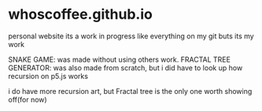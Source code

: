 # whoscoffee.github.io
personal website
its a work in progress like everything on my git
buts its my work

SNAKE GAME: was made without using others work. 
FRACTAL TREE GENERATOR: was also made from scratch, but i did have to look up how recursion on p5.js works

i do have more recursion art, but Fractal tree is the only one worth showing off(for now)
